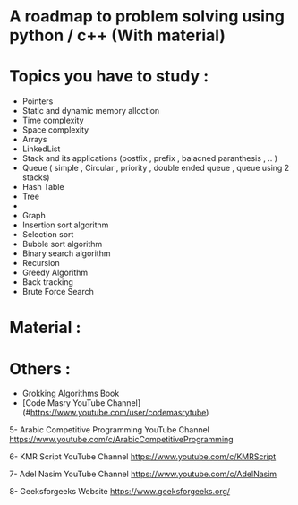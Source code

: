 # A roadmap to problem solving using python / c++ (With material)

# Topics you have to study :
* Pointers 
* Static and dynamic memory alloction
* Time complexity
* Space complexity
* Arrays
* LinkedList
* Stack and its applications (postfix , prefix , balacned paranthesis , .. )
* Queue ( simple , Circular , priority , double ended queue , queue using 2 stacks)
* Hash Table
* Tree
* 
* Graph
* Insertion sort algorithm 
* Selection sort 
* Bubble sort algorithm
* Binary search algorithm
* Recursion
* Greedy Algorithm
* Back tracking
* Brute Force Search












# Material :





# Others :
* Grokking Algorithms Book
* [Code Masry YouTube Channel] (#https://www.youtube.com/user/codemasrytube)

5- Arabic Competitive Programming YouTube Channel
https://www.youtube.com/c/ArabicCompetitiveProgramming

6- KMR Script YouTube Channel
https://www.youtube.com/c/KMRScript

7- Adel Nasim YouTube Channel
https://www.youtube.com/c/AdelNasim

8- Geeksforgeeks Website
https://www.geeksforgeeks.org/
